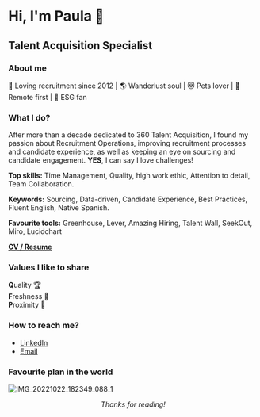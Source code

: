 # Hi, I'm Paula 👋
## Talent Acquisition Specialist
### About me
💙 Loving recruitment since 2012 | 🌎 Wanderlust soul | 😻 Pets lover | 🏡 Remote first  | 🌲 ESG fan
### What I do?
After more than a decade dedicated to 360 Talent Acquisition, I found my passion about Recruitment Operations, improving recruitment processes and candidate experience, as well as keeping an eye on sourcing and candidate engagement. **YES**, I can say I love challenges!

**Top skills:** Time Management, Quality, high work ethic, Attention to detail, Team Collaboration.  

**Keywords:** Sourcing, Data-driven, Candidate Experience, Best Practices, Fluent English, Native Spanish.

**Favourite tools:** Greenhouse, Lever, Amazing Hiring, Talent Wall, SeekOut, Miro, Lucidchart

**[CV / Resume](https://www.linkedin.com/in/gomezpaula/)**

### Values I like to share
**Q**uality 🏆  
**F**reshness 🌱   
**P**roximity 👐

### How to reach me?
- [LinkedIn](https://www.linkedin.com/in/gomezpaula/)  
- [Email](mailto:pgomez.techtalent@gmail.com)

### Favourite plan in the world
![IMG_20221022_182349_088_1](https://github.com/pgg89/pgg89/assets/79692339/18baa25c-55e6-46ee-a847-482f1d8fd535)

*<p align="center"> Thanks for reading!*

